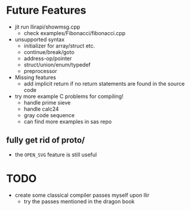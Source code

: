 # Future Features
- jit run llirapi/showmsg.cpp
  - check examples/Fibonacci/fibonacci.cpp
- unsupported syntax
  - initializer for array/struct etc.
  - continue/break/goto
  - address-op/pointer
  - struct/union/enum/typedef
  - preprocessor
- Missing features
  - add implicit return if no return statements are found in the source code
- try more example C problems for compiling!
  - handle prime sieve
  - handle calc24
  - gray code sequence
  - can find more examples in sas repo

## fully get rid of proto/
- the `OPEN_SVG` feature is still useful

# TODO
- create some classical compiler passes myself upon llir 
  - try the passes mentioned in the dragon book


